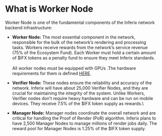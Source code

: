 # What is Worker Node

Worker Node is one of the fundamental components of the Inferix network backend infrastructure:

* **Worker Node:** The most essential component in the network, responsible for the bulk of the network’s rendering and processing tasks. Workers receive rewards from the network’s service revenue (75% of the Ecosystem Fund). Each Worker must hold a certain amount of $IFX tokens as a penalty fund to ensure they meet Inferix standards.\
  \
  All worker nodes must be equipped with GPUs .The hardware requirements for them is defined [HERE](../../inferix-whitepaper/appendix-c-hardware-requirements-for-nodes.md).
* **Verifier Node:** These nodes ensure the reliability and accuracy of the network. Inferix will have about 25,000 Verifier Nodes, and they are crucial for maintaining the integrity of the system. Unlike Workers, Verifier nodes don’t require heavy hardware and can be run on mobile devices. They receive 7.5% of the $IFX token supply as rewards.\

* **Manager Node:** Manager nodes coordinate the overall network and are critical for handling the Proof of Render (PoR) algorithm. Inferix plans to have 2,500 Manager Nodes to manage millions of render jobs daily. The reward pool for Manager Nodes is 1.25% of the $IFX token supply.

